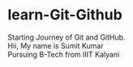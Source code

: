# learn-Git-Github
Starting Journey of Git and GitHub.
</br>
Hii, My name is Sumit Kumar
</br>
Pursuing B-Tech from IIIT Kalyani
